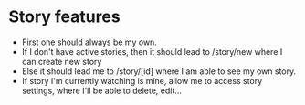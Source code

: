 # Story features

- First one should always be my own.
- If I don't have active stories, then it should lead to /story/new where I can create new story
- Else it should lead me to /story/\[id] where I am able to see my own story.
- If story I'm currently watching is mine, allow me to access story settings, where I'll be able to delete, edit...
